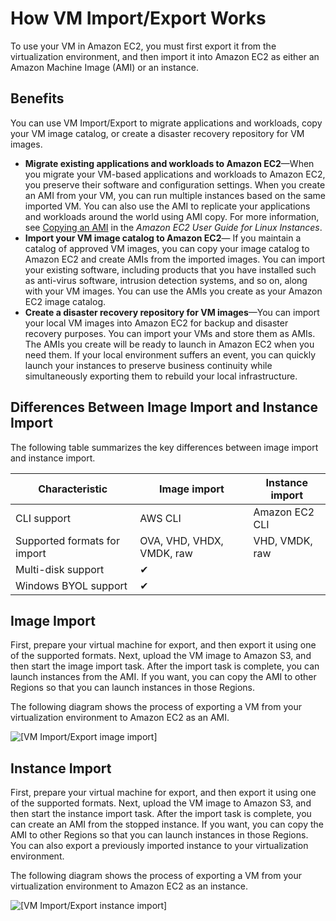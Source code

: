 # How VM Import/Export Works<a name="how-vm-import-export-works"></a>

To use your VM in Amazon EC2, you must first export it from the virtualization environment, and then import it into Amazon EC2 as either an Amazon Machine Image \(AMI\) or an instance\.

## Benefits<a name="vmimport-benefits"></a>

You can use VM Import/Export to migrate applications and workloads, copy your VM image catalog, or create a disaster recovery repository for VM images\.
+ **Migrate existing applications and workloads to Amazon EC2**—When you migrate your VM\-based applications and workloads to Amazon EC2, you preserve their software and configuration settings\. When you create an AMI from your VM, you can run multiple instances based on the same imported VM\. You can also use the AMI to replicate your applications and workloads around the world using AMI copy\. For more information, see [Copying an AMI](https://docs.aws.amazon.com/AWSEC2/latest/UserGuide/CopyingAMIs.html) in the *Amazon EC2 User Guide for Linux Instances*\.
+ **Import your VM image catalog to Amazon EC2**— If you maintain a catalog of approved VM images, you can copy your image catalog to Amazon EC2 and create AMIs from the imported images\. You can import your existing software, including products that you have installed such as anti\-virus software, intrusion detection systems, and so on, along with your VM images\. You can use the AMIs you create as your Amazon EC2 image catalog\.
+ **Create a disaster recovery repository for VM images**—You can import your local VM images into Amazon EC2 for backup and disaster recovery purposes\. You can import your VMs and store them as AMIs\. The AMIs you create will be ready to launch in Amazon EC2 when you need them\. If your local environment suffers an event, you can quickly launch your instances to preserve business continuity while simultaneously exporting them to rebuild your local infrastructure\.

## Differences Between Image Import and Instance Import<a name="vmimport-differences"></a>

The following table summarizes the key differences between image import and instance import\.


| Characteristic | Image import | Instance import | 
| --- | --- | --- | 
|  CLI support  |  AWS CLI  |  Amazon EC2 CLI  | 
|  Supported formats for import  |  OVA, VHD, VHDX, VMDK, raw  |  VHD, VMDK, raw  | 
|  Multi\-disk support  |  ✔  |   | 
|  Windows BYOL support  |  ✔  |   | 

## Image Import<a name="image-import"></a>

First, prepare your virtual machine for export, and then export it using one of the supported formats\. Next, upload the VM image to Amazon S3, and then start the image import task\. After the import task is complete, you can launch instances from the AMI\. If you want, you can copy the AMI to other Regions so that you can launch instances in those Regions\.

The following diagram shows the process of exporting a VM from your virtualization environment to Amazon EC2 as an AMI\.

![\[VM Import/Export image import\]](http://docs.aws.amazon.com/vm-import/latest/userguide/images/vmimport-export-architecture-import-image.png)

## Instance Import<a name="instance-import"></a>

First, prepare your virtual machine for export, and then export it using one of the supported formats\. Next, upload the VM image to Amazon S3, and then start the instance import task\. After the import task is complete, you can create an AMI from the stopped  instance\. If you want, you can copy the AMI to other Regions so that you can launch instances in those Regions\. You can also export a previously imported instance to your virtualization environment\.

The following diagram shows the process of exporting a VM from your virtualization environment to Amazon EC2 as an instance\.

![\[VM Import/Export instance import\]](http://docs.aws.amazon.com/vm-import/latest/userguide/images/vmimport-export-architecture-ami-copy.png)
